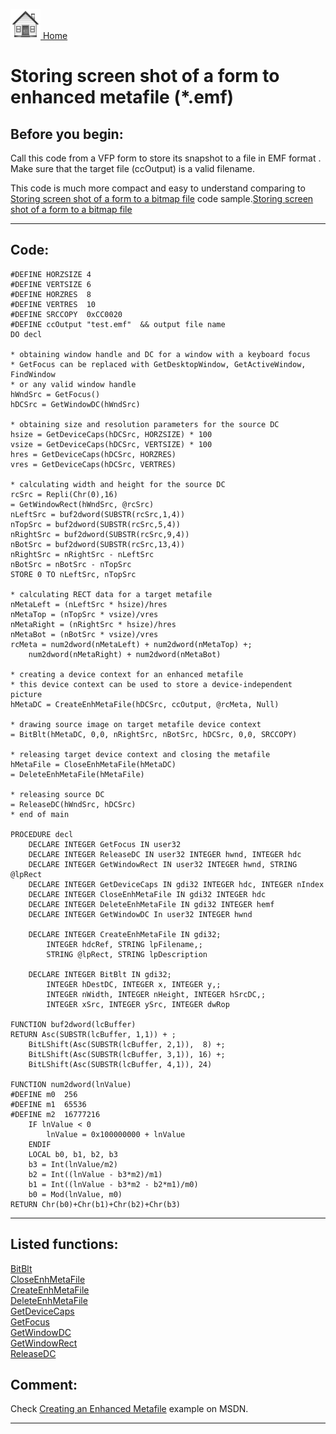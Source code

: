 [<img src="../images/home.png"> Home ](https://github.com/VFPX/Win32API)  

# Storing screen shot of a form to enhanced metafile (*.emf)

## Before you begin:
Call this code from a VFP form to store its snapshot to a file in EMF format . Make sure that the target file (ccOutput) is a valid filename.  

This code is much more compact and easy to understand comparing to <a href="?example=187">Storing screen shot of a form to a bitmap file</a> code sample.[Storing screen shot of a form to a bitmap file](sample_187.md)  
  
***  


## Code:
```foxpro  
#DEFINE HORZSIZE 4
#DEFINE VERTSIZE 6
#DEFINE HORZRES  8
#DEFINE VERTRES  10
#DEFINE SRCCOPY  0xCC0020
#DEFINE ccOutput "test.emf"  && output file name
DO decl

* obtaining window handle and DC for a window with a keyboard focus
* GetFocus can be replaced with GetDesktopWindow, GetActiveWindow, FindWindow
* or any valid window handle
hWndSrc = GetFocus()
hDCSrc = GetWindowDC(hWndSrc)

* obtaining size and resolution parameters for the source DC
hsize = GetDeviceCaps(hDCSrc, HORZSIZE) * 100
vsize = GetDeviceCaps(hDCSrc, VERTSIZE) * 100
hres = GetDeviceCaps(hDCSrc, HORZRES)
vres = GetDeviceCaps(hDCSrc, VERTRES)

* calculating width and height for the source DC
rcSrc = Repli(Chr(0),16)
= GetWindowRect(hWndSrc, @rcSrc)
nLeftSrc = buf2dword(SUBSTR(rcSrc,1,4))
nTopSrc = buf2dword(SUBSTR(rcSrc,5,4))
nRightSrc = buf2dword(SUBSTR(rcSrc,9,4))
nBotSrc = buf2dword(SUBSTR(rcSrc,13,4))
nRightSrc = nRightSrc - nLeftSrc
nBotSrc = nBotSrc - nTopSrc
STORE 0 TO nLeftSrc, nTopSrc

* calculating RECT data for a target metafile
nMetaLeft = (nLeftSrc * hsize)/hres
nMetaTop = (nTopSrc * vsize)/vres
nMetaRight = (nRightSrc * hsize)/hres
nMetaBot = (nBotSrc * vsize)/vres
rcMeta = num2dword(nMetaLeft) + num2dword(nMetaTop) +;
	num2dword(nMetaRight) + num2dword(nMetaBot)

* creating a device context for an enhanced metafile
* this device context can be used to store a device-independent picture
hMetaDC = CreateEnhMetaFile(hDCSrc, ccOutput, @rcMeta, Null)

* drawing source image on target metafile device context
= BitBlt(hMetaDC, 0,0, nRightSrc, nBotSrc, hDCSrc, 0,0, SRCCOPY)

* releasing target device context and closing the metafile
hMetaFile = CloseEnhMetaFile(hMetaDC)
= DeleteEnhMetaFile(hMetaFile)

* releasing source DC
= ReleaseDC(hWndSrc, hDCSrc)
* end of main

PROCEDURE decl
	DECLARE INTEGER GetFocus IN user32
	DECLARE INTEGER ReleaseDC IN user32 INTEGER hwnd, INTEGER hdc
	DECLARE INTEGER GetWindowRect IN user32 INTEGER hwnd, STRING @lpRect
	DECLARE INTEGER GetDeviceCaps IN gdi32 INTEGER hdc, INTEGER nIndex
	DECLARE INTEGER CloseEnhMetaFile IN gdi32 INTEGER hdc
	DECLARE INTEGER DeleteEnhMetaFile IN gdi32 INTEGER hemf
	DECLARE INTEGER GetWindowDC In user32 INTEGER hwnd

	DECLARE INTEGER CreateEnhMetaFile IN gdi32;
		INTEGER hdcRef, STRING lpFilename,;
		STRING @lpRect, STRING lpDescription

	DECLARE INTEGER BitBlt IN gdi32;
		INTEGER hDestDC, INTEGER x, INTEGER y,;
		INTEGER nWidth, INTEGER nHeight, INTEGER hSrcDC,;
		INTEGER xSrc, INTEGER ySrc, INTEGER dwRop

FUNCTION buf2dword(lcBuffer)
RETURN Asc(SUBSTR(lcBuffer, 1,1)) + ;
	BitLShift(Asc(SUBSTR(lcBuffer, 2,1)),  8) +;
	BitLShift(Asc(SUBSTR(lcBuffer, 3,1)), 16) +;
	BitLShift(Asc(SUBSTR(lcBuffer, 4,1)), 24)

FUNCTION num2dword(lnValue)
#DEFINE m0  256
#DEFINE m1  65536
#DEFINE m2  16777216
	IF lnValue < 0
		lnValue = 0x100000000 + lnValue
	ENDIF
	LOCAL b0, b1, b2, b3
	b3 = Int(lnValue/m2)
	b2 = Int((lnValue - b3*m2)/m1)
	b1 = Int((lnValue - b3*m2 - b2*m1)/m0)
	b0 = Mod(lnValue, m0)
RETURN Chr(b0)+Chr(b1)+Chr(b2)+Chr(b3)  
```  
***  


## Listed functions:
[BitBlt](../libraries/gdi32/BitBlt.md)  
[CloseEnhMetaFile](../libraries/gdi32/CloseEnhMetaFile.md)  
[CreateEnhMetaFile](../libraries/gdi32/CreateEnhMetaFile.md)  
[DeleteEnhMetaFile](../libraries/gdi32/DeleteEnhMetaFile.md)  
[GetDeviceCaps](../libraries/gdi32/GetDeviceCaps.md)  
[GetFocus](../libraries/user32/GetFocus.md)  
[GetWindowDC](../libraries/user32/GetWindowDC.md)  
[GetWindowRect](../libraries/user32/GetWindowRect.md)  
[ReleaseDC](../libraries/user32/ReleaseDC.md)  

## Comment:
Check <a href="http://msdn.microsoft.com/library/default.asp?url=/library/en-us/gdi/metafile_13s5.asp">Creating an Enhanced Metafile</a> example on MSDN.  
  
  
***  

